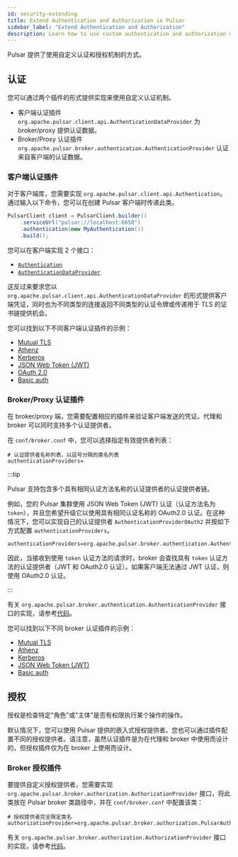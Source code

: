 ```yaml
---
id: security-extending
title: Extend Authentication and Authorization in Pulsar
sidebar_label: "Extend Authentication and Authorization"
description: Learn how to use custom authentication and authorization mechanisms.
---
```


Pulsar 提供了使用自定义认证和授权机制的方式。

## 认证

您可以通过两个插件的形式提供实现来使用自定义认证机制。
* 客户端认证插件 `org.apache.pulsar.client.api.AuthenticationDataProvider` 为 broker/proxy 提供认证数据。
* Broker/Proxy 认证插件 `org.apache.pulsar.broker.authentication.AuthenticationProvider` 认证来自客户端的认证数据。

### 客户端认证插件

对于客户端库，您需要实现 `org.apache.pulsar.client.api.Authentication`。通过输入以下命令，您可以在创建 Pulsar 客户端时传递此类。

```java
PulsarClient client = PulsarClient.builder()
    .serviceUrl("pulsar://localhost:6650")
    .authentication(new MyAuthentication())
    .build();
```

您可以在客户端实现 2 个接口：
 * [`Authentication`](/api/client/org/apache/pulsar/client/api/Authentication.html)
 * [`AuthenticationDataProvider`](/api/client/org/apache/pulsar/client/api/AuthenticationDataProvider.html)

这反过来要求您以 `org.apache.pulsar.client.api.AuthenticationDataProvider` 的形式提供客户端凭证，同时也为不同类型的连接返回不同类型的认证令牌或传递用于 TLS 的证书链提供机会。

您可以找到以下不同客户端认证插件的示例：
 * [Mutual TLS](https://github.com/apache/pulsar/blob/master/pulsar-client/src/main/java/org/apache/pulsar/client/impl/auth/AuthenticationTls.java)
 * [Athenz](https://github.com/apache/pulsar/blob/master/pulsar-client-auth-athenz/src/main/java/org/apache/pulsar/client/impl/auth/AuthenticationAthenz.java)
 * [Kerberos](https://github.com/apache/pulsar/blob/master/pulsar-client-auth-sasl/src/main/java/org/apache/pulsar/client/impl/auth/AuthenticationSasl.java)
 * [JSON Web Token (JWT)](https://github.com/apache/pulsar/blob/master/pulsar-client/src/main/java/org/apache/pulsar/client/impl/auth/AuthenticationToken.java)
 * [OAuth 2.0](https://github.com/apache/pulsar/blob/master/pulsar-client/src/main/java/org/apache/pulsar/client/impl/auth/oauth2/AuthenticationOAuth2.java)
 * [Basic auth](https://github.com/apache/pulsar/blob/master/pulsar-client/src/main/java/org/apache/pulsar/client/impl/auth/AuthenticationBasic.java)

### Broker/Proxy 认证插件

在 broker/proxy 端，您需要配置相应的插件来验证客户端发送的凭证。代理和 broker 可以同时支持多个认证提供者。

在 `conf/broker.conf` 中，您可以选择指定有效提供者列表：

```properties
# 认证提供者名称列表，以逗号分隔的类名列表
authenticationProviders=
```

:::tip

Pulsar 支持包含多个具有相同认证方法名称的认证提供者的认证提供者链。

例如，您的 Pulsar 集群使用 JSON Web Token (JWT) 认证（认证方法名为 `token`），并且您希望升级它以使用具有相同认证名称的 OAuth2.0 认证。在这种情况下，您可以实现自己的认证提供者 `AuthenticationProviderOAuth2` 并按如下方式配置 `authenticationProviders`。

```properties
authenticationProviders=org.apache.pulsar.broker.authentication.AuthenticationProviderToken,org.apache.pulsar.broker.authentication.AuthenticationProviderOAuth2
```

因此，当接收到使用 `token` 认证方法的请求时，broker 会查找具有 `token` 认证方法的认证提供者（JWT 和 OAuth2.0 认证）。如果客户端无法通过 JWT 认证，则使用 OAuth2.0 认证。

:::

有关 `org.apache.pulsar.broker.authentication.AuthenticationProvider` 接口的实现，请参考[代码](https://github.com/apache/pulsar/blob/master/pulsar-broker-common/src/main/java/org/apache/pulsar/broker/authentication/AuthenticationProvider.java)。

您可以找到以下不同 broker 认证插件的示例：

 * [Mutual TLS](https://github.com/apache/pulsar/blob/master/pulsar-broker-common/src/main/java/org/apache/pulsar/broker/authentication/AuthenticationProviderTls.java)
 * [Athenz](https://github.com/apache/pulsar/blob/master/pulsar-broker-auth-athenz/src/main/java/org/apache/pulsar/broker/authentication/AuthenticationProviderAthenz.java)
 * [Kerberos](https://github.com/apache/pulsar/blob/master/pulsar-broker-auth-sasl/src/main/java/org/apache/pulsar/broker/authentication/AuthenticationProviderSasl.java)
 * [JSON Web Token (JWT)](https://github.com/apache/pulsar/blob/master/pulsar-broker-common/src/main/java/org/apache/pulsar/broker/authentication/AuthenticationProviderToken.java)
 * [Basic auth](https://github.com/apache/pulsar/blob/master/pulsar-broker-common/src/main/java/org/apache/pulsar/broker/authentication/AuthenticationProviderToken.java)

## 授权

授权是检查特定"角色"或"主体"是否有权限执行某个操作的操作。

默认情况下，您可以使用 Pulsar 提供的嵌入式授权提供者。您也可以通过插件配置不同的授权提供者。请注意，虽然认证插件是为在代理和 broker 中使用而设计的，但授权插件仅为在 broker 上使用而设计。

### Broker 授权插件

要提供自定义授权提供者，您需要实现 `org.apache.pulsar.broker.authorization.AuthorizationProvider` 接口，将此类放在 Pulsar broker 类路径中，并在 `conf/broker.conf` 中配置该类：

 ```properties
 # 授权提供者完全限定类名
 authorizationProvider=org.apache.pulsar.broker.authorization.PulsarAuthorizationProvider
 ```

有关 `org.apache.pulsar.broker.authorization.AuthorizationProvider` 接口的实现，请参考[代码](https://github.com/apache/pulsar/blob/master/pulsar-broker-common/src/main/java/org/apache/pulsar/broker/authorization/AuthorizationProvider.java)。